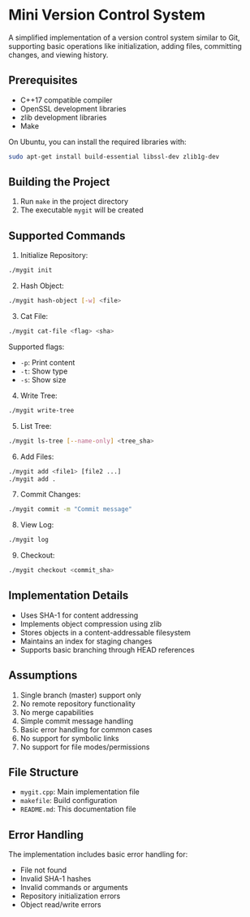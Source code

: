 # Mini Version Control System

A simplified implementation of a version control system similar to Git, supporting basic operations like initialization, adding files, committing changes, and viewing history.

## Prerequisites

- C++17 compatible compiler
- OpenSSL development libraries
- zlib development libraries
- Make

On Ubuntu, you can install the required libraries with:
```bash
sudo apt-get install build-essential libssl-dev zlib1g-dev
```

## Building the Project

1. Run `make` in the project directory
2. The executable `mygit` will be created

## Supported Commands

1. Initialize Repository:
```bash
./mygit init
```

2. Hash Object:
```bash
./mygit hash-object [-w] <file>
```

3. Cat File:
```bash
./mygit cat-file <flag> <sha>
```
Supported flags:
- `-p`: Print content
- `-t`: Show type
- `-s`: Show size

4. Write Tree:
```bash
./mygit write-tree
```

5. List Tree:
```bash
./mygit ls-tree [--name-only] <tree_sha>
```

6. Add Files:
```bash
./mygit add <file1> [file2 ...]
./mygit add .
```

7. Commit Changes:
```bash
./mygit commit -m "Commit message"
```

8. View Log:
```bash
./mygit log
```

9. Checkout:
```bash
./mygit checkout <commit_sha>
```

## Implementation Details

- Uses SHA-1 for content addressing
- Implements object compression using zlib
- Stores objects in a content-addressable filesystem
- Maintains an index for staging changes
- Supports basic branching through HEAD references

## Assumptions

1. Single branch (master) support only
2. No remote repository functionality
3. No merge capabilities
4. Simple commit message handling
5. Basic error handling for common cases
6. No support for symbolic links
7. No support for file modes/permissions

## File Structure

- `mygit.cpp`: Main implementation file
- `makefile`: Build configuration
- `README.md`: This documentation file

## Error Handling

The implementation includes basic error handling for:
- File not found
- Invalid SHA-1 hashes
- Invalid commands or arguments
- Repository initialization errors
- Object read/write errors

